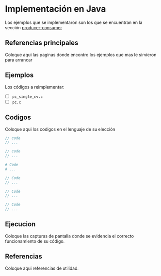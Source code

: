 # Implementación en Java

Los ejemplos que se implementaron son los que se encuentran en la sección [producer-consumer](../../../threads-cv/c/producer-consumer/)

## Referencias principales

Coloque aqui las paginas donde encontro los ejemplos que mas le sirvieron para arrancar

## Ejemplos

Los códigos a reimplementar:
- [ ] `pc_single_cv.c`
- [ ] `pc.c`

## Codigos

Coloque aqui los codigos en el lenguaje de su elección

```c
// code
// ...
```

```cpp
// code
// ...
```


```python
# Code
# ...
```


```java
// Code
// ...
```


```go
// Code
// ...
```

```rust
// Code
// ...
```

## Ejecucion

Coloque las capturas de pantalla donde se evidencia el correcto funcionamiento de su código. 


## Referencias

Coloque aqui referencias de utilidad.